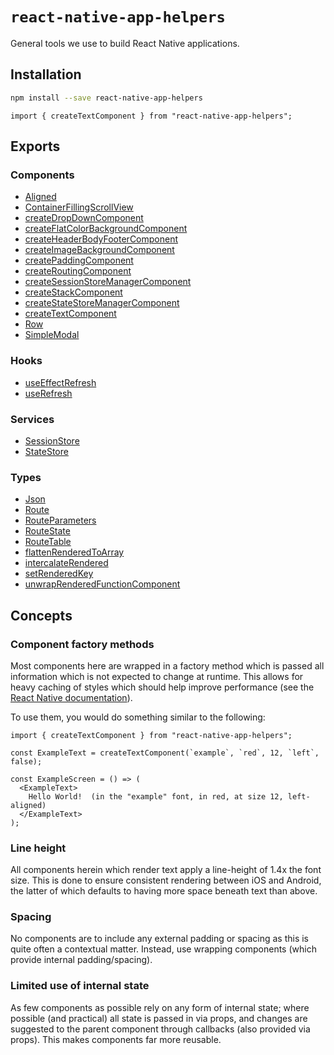 # `react-native-app-helpers`

General tools we use to build React Native applications.

## Installation

```bash
npm install --save react-native-app-helpers
```

```tsx
import { createTextComponent } from "react-native-app-helpers";
```

## Exports

### Components

- [Aligned](./components/Aligned/readme.md)
- [ContainerFillingScrollView](./components/ContainerFillingScrollView/readme.md)
- [createDropDownComponent](./components/createDropDownComponent/readme.md)
- [createFlatColorBackgroundComponent](./components/createFlatColorBackgroundComponent/readme.md)
- [createHeaderBodyFooterComponent](./components/createHeaderBodyFooterComponent/readme.md)
- [createImageBackgroundComponent](./components/createImageBackgroundComponent/readme.md)
- [createPaddingComponent](./components/createPaddingComponent/readme.md)
- [createRoutingComponent](./components/createRoutingComponent/readme.md)
- [createSessionStoreManagerComponent](./components/createSessionStoreManagerComponent/readme.md)
- [createStackComponent](./components/createStackComponent/readme.md)
- [createStateStoreManagerComponent](./components/createStateStoreManagerComponent/readme.md)
- [createTextComponent](./components/createTextComponent/readme.md)
- [Row](./components/Row/readme.md)
- [SimpleModal](./components/SimpleModal/readme.md)

### Hooks

- [useEffectRefresh](./hooks/useEffectRefresh/readme.md)
- [useRefresh](./hooks/useRefresh/readme.md)

### Services

- [SessionStore](./services/SessionStore/readme.md)
- [StateStore](./services/StateStore/readme.md)

### Types

- [Json](./types/Json/readme.md)
- [Route](./types/Route/readme.md)
- [RouteParameters](./types/RouteParameters/readme.md)
- [RouteState](./types/RouteState/readme.md)
- [RouteTable](./types/RouteTable/readme.md)
- [flattenRenderedToArray](./utilities/flattenRenderedToArray/readme.md)
- [intercalateRendered](./utilities/intercalateRendered/readme.md)
- [setRenderedKey](./utilities/setRenderedKey/readme.md)
- [unwrapRenderedFunctionComponent](./utilities/unwrapRenderedFunctionComponent/readme.md)

## Concepts

### Component factory methods

Most components here are wrapped in a factory method which is passed all
information which is not expected to change at runtime.  This allows for heavy
caching of styles which should help improve performance (see the
[React Native documentation](https://reactnative.dev/docs/stylesheet)).

To use them, you would do something similar to the following:

```tsx
import { createTextComponent } from "react-native-app-helpers";

const ExampleText = createTextComponent(`example`, `red`, 12, `left`, false);

const ExampleScreen = () => (
  <ExampleText>
    Hello World!  (in the "example" font, in red, at size 12, left-aligned)
  </ExampleText>
);
```

### Line height

All components herein which render text apply a line-height of 1.4x the font
size.  This is done to ensure consistent rendering between iOS and Android, the
latter of which defaults to having more space beneath text than above.

### Spacing

No components are to include any external padding or spacing as this is quite
often a contextual matter.  Instead, use wrapping components (which provide
internal padding/spacing).

### Limited use of internal state

As few components as possible rely on any form of internal state; where possible
(and practical) all state is passed in via props, and changes are suggested to
the parent component through callbacks (also provided via props).  This makes
components far more reusable.
